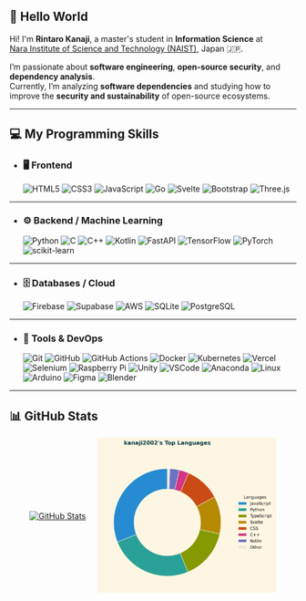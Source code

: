 ## 👋 Hello World

Hi! I'm **Rintaro Kanaji**, a master's student in **Information Science** at  
[Nara Institute of Science and Technology (NAIST)](https://www.naist.jp/en/), Japan 🇯🇵.

I’m passionate about **software engineering**, **open-source security**, and **dependency analysis**.  
Currently, I’m analyzing **software dependencies** and studying how to improve the **security and sustainability** of open-source ecosystems.

---

## 💻 My Programming Skills

- ### 🖥️ Frontend
  ![HTML5](https://img.shields.io/badge/html5-%23E34F26.svg?style=for-the-badge&logo=html5&logoColor=white)
  ![CSS3](https://img.shields.io/badge/css3-%231572B6.svg?style=for-the-badge&logo=css3&logoColor=white)
  ![JavaScript](https://img.shields.io/badge/javascript-%23F7DF1E.svg?style=for-the-badge&logo=javascript&logoColor=black)
  ![Go](https://img.shields.io/badge/Go-00ADD8?style=for-the-badge&logo=go&logoColor=white)
  ![Svelte](https://img.shields.io/badge/Svelte-FF3E00?style=for-the-badge&logo=svelte&logoColor=white)
  ![Bootstrap](https://img.shields.io/badge/Bootstrap-7952B3?style=for-the-badge&logo=bootstrap&logoColor=white)
  ![Three.js](https://img.shields.io/badge/Three.js-black?style=for-the-badge&logo=three.js&logoColor=white)

---

- ### ⚙️ Backend / Machine Learning
  ![Python](https://img.shields.io/badge/python-3670A0?style=for-the-badge&logo=python&logoColor=ffdd54)
  ![C](https://img.shields.io/badge/c-blue.svg?style=for-the-badge&logo=c&logoColor=white)
  ![C++](https://img.shields.io/badge/c++-%2300599C.svg?style=for-the-badge&logo=c%2B%2B&logoColor=white)
  ![Kotlin](https://img.shields.io/badge/Kotlin-0095D5?style=for-the-badge&logo=kotlin&logoColor=white)
  ![FastAPI](https://img.shields.io/badge/FastAPI-009688?style=for-the-badge&logo=fastapi&logoColor=white)
  ![TensorFlow](https://img.shields.io/badge/TensorFlow-FF6F00?style=for-the-badge&logo=tensorflow&logoColor=white)
  ![PyTorch](https://img.shields.io/badge/PyTorch-EE4C2C?style=for-the-badge&logo=pytorch&logoColor=white)
  ![scikit-learn](https://img.shields.io/badge/scikit--learn-F7931E?style=for-the-badge&logo=scikit-learn&logoColor=white)

---

- ### 🗄️ Databases / Cloud
  ![Firebase](https://img.shields.io/badge/Firebase-FFCA28?style=for-the-badge&logo=firebase&logoColor=black)
  ![Supabase](https://img.shields.io/badge/Supabase-3FCF8E?style=for-the-badge&logo=supabase&logoColor=white)
  ![AWS](https://img.shields.io/badge/AWS-232F3E?style=for-the-badge&logo=amazonaws&logoColor=white)
  ![SQLite](https://img.shields.io/badge/SQLite-003B57?style=for-the-badge&logo=sqlite&logoColor=white)
  ![PostgreSQL](https://img.shields.io/badge/PostgreSQL-316192?style=for-the-badge&logo=postgresql&logoColor=white)

---

- ### 🧰 Tools & DevOps
  ![Git](https://img.shields.io/badge/Git-F05032.svg?style=for-the-badge&logo=git&logoColor=white)
  ![GitHub](https://img.shields.io/badge/GitHub-181717.svg?style=for-the-badge&logo=github&logoColor=white)
  ![GitHub Actions](https://img.shields.io/badge/GitHub_Actions-2088FF?style=for-the-badge&logo=githubactions&logoColor=white)
  ![Docker](https://img.shields.io/badge/Docker-2496ED?style=for-the-badge&logo=docker&logoColor=white)
  ![Kubernetes](https://img.shields.io/badge/Kubernetes-326CE5?style=for-the-badge&logo=kubernetes&logoColor=white)
  ![Vercel](https://img.shields.io/badge/Vercel-000000?style=for-the-badge&logo=vercel&logoColor=white)
  ![Selenium](https://img.shields.io/badge/Selenium-43B02A?style=for-the-badge&logo=selenium&logoColor=white)
  ![Raspberry Pi](https://img.shields.io/badge/Raspberry%20Pi-C51A4A?style=for-the-badge&logo=raspberrypi&logoColor=white)
  ![Unity](https://img.shields.io/badge/Unity-100000?style=for-the-badge&logo=unity&logoColor=white)
  ![VSCode](https://img.shields.io/badge/VSCode-0078D7?style=for-the-badge&logo=visualstudiocode&logoColor=white)
  ![Anaconda](https://img.shields.io/badge/Anaconda-44A833?style=for-the-badge&logo=anaconda&logoColor=white)
  ![Linux](https://img.shields.io/badge/Linux-FCC624?style=for-the-badge&logo=linux&logoColor=black)
  ![Arduino](https://img.shields.io/badge/Arduino-00979D?style=for-the-badge&logo=arduino&logoColor=white)
  ![Figma](https://img.shields.io/badge/Figma-F24E1E?style=for-the-badge&logo=figma&logoColor=white)
  ![Blender](https://img.shields.io/badge/Blender-F5792A?style=for-the-badge&logo=blender&logoColor=white)

---

## 📊 GitHub Stats


<div align="center" style="display: flex; justify-content: center; align-items: center; gap: 20px; flex-wrap: wrap;">


  <a href="https://github.com/anuraghazra/github-readme-stats">
    <img
      src="https://github-readme-stats.vercel.app/api?username=kanaji2002&show_icons=true&theme=solarized-light&include_all_commits=true&count_private=true&card_width=450"
      alt="GitHub Stats"
      width="620"
    />
  </a>

  <!-- 右：言語ドーナツ -->
  <a href="https://github.com/kanaji2002/kanaji2002">
    <img
      src="https://raw.githubusercontent.com/kanaji2002/kanaji2002/main/assets/lang_donut.png?update=20251024"
      alt="Top Languages (Donut)"
      width="315"
    />
  </a>

</div>

